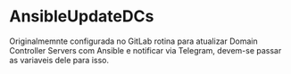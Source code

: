 # AnsibleUpdateDCs

Originalmemnte configurada no GitLab rotina para atualizar Domain Controller Servers com Ansible e notificar via Telegram, devem-se passar as variaveis dele para isso.
